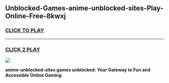 
## Unblocked-Games-anime-unblocked-sites-Play-Online-Free-8kwxj
<h3>
<a href="https://premium76.site?title=anime-unblocked-sites&ref=26A">CLICK TO PLAY</a></h3>
<hr>

<h3>
<a href="https://premium76.site?title=anime-unblocked-sites&ref=26A">CLICK 2 PLAY</a>
  
</h3>

<a href="https://premium76.site?title=anime-unblocked-sites&ref=26A"><img src="https://clearcache.store/games.png"></a>


**anime-unblocked-sites games unblocked: Your Gateway to Fun and Accessible Online Gaming**
